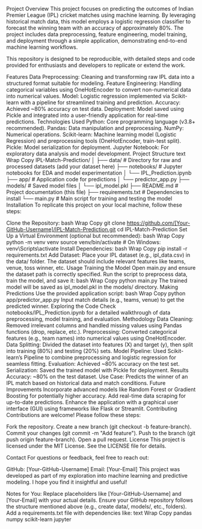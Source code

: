 Project Overview
This project focuses on predicting the outcomes of Indian Premier League (IPL) cricket matches using machine learning. By leveraging historical match data, this model employs a logistic regression classifier to forecast the winning team with an accuracy of approximately 80%. The project includes data preprocessing, feature engineering, model training, and deployment through a simple application, demonstrating end-to-end machine learning workflows.

This repository is designed to be reproducible, with detailed steps and code provided for enthusiasts and developers to replicate or extend the work.

Features
Data Preprocessing: Cleaning and transforming raw IPL data into a structured format suitable for modeling.
Feature Engineering: Handling categorical variables using OneHotEncoder to convert non-numerical data into numerical values.
Model: Logistic regression implemented via Scikit-learn with a pipeline for streamlined training and prediction.
Accuracy: Achieved ~80% accuracy on test data.
Deployment: Model saved using Pickle and integrated into a user-friendly application for real-time predictions.
Technologies Used
Python: Core programming language (v3.8+ recommended).
Pandas: Data manipulation and preprocessing.
NumPy: Numerical operations.
Scikit-learn: Machine learning model (Logistic Regression) and preprocessing tools (OneHotEncoder, train-test split).
Pickle: Model serialization for deployment.
Jupyter Notebook: For exploratory data analysis and model development.
Project Structure
text
Wrap
Copy
IPL-Match-Prediction/
│
├── data/                  # Directory for raw and processed datasets (add your dataset here)
├── notebooks/             # Jupyter notebooks for EDA and model experimentation
│   └── IPL_Prediction.ipynb
├── app/                   # Application code for predictions
│   └── predictor_app.py
├── models/                # Saved model files
│   └── ipl_model.pkl
├── README.md              # Project documentation (this file)
├── requirements.txt       # Dependencies to install
└── main.py                # Main script for training and testing the model
Installation
To replicate this project on your local machine, follow these steps:

Clone the Repository:
bash
Wrap
Copy
git clone https://github.com/[Your-GitHub-Username]/IPL-Match-Prediction.git
cd IPL-Match-Prediction
Set Up a Virtual Environment (optional but recommended):
bash
Wrap
Copy
python -m venv venv
source venv/bin/activate  # On Windows: venv\Scripts\activate
Install Dependencies:
bash
Wrap
Copy
pip install -r requirements.txt
Add Dataset:
Place your IPL dataset (e.g., ipl_data.csv) in the data/ folder. The dataset should include relevant features like teams, venue, toss winner, etc.
Usage
Training the Model
Open main.py and ensure the dataset path is correctly specified.
Run the script to preprocess data, train the model, and save it:
bash
Wrap
Copy
python main.py
The trained model will be saved as ipl_model.pkl in the models/ directory.
Making Predictions
Use the provided application script:
bash
Wrap
Copy
python app/predictor_app.py
Input match details (e.g., teams, venue) to get the predicted winner.
Exploring the Code
Check notebooks/IPL_Prediction.ipynb for a detailed walkthrough of data preprocessing, model training, and evaluation.
Methodology
Data Cleaning: Removed irrelevant columns and handled missing values using Pandas functions (drop, replace, etc.).
Preprocessing: Converted categorical features (e.g., team names) into numerical values using OneHotEncoder.
Data Splitting: Divided the dataset into features (X) and target (y), then split into training (80%) and testing (20%) sets.
Model Pipeline: Used Scikit-learn’s Pipeline to combine preprocessing and logistic regression for seamless fitting.
Evaluation: Achieved ~80% accuracy on the test set.
Serialization: Saved the trained model with Pickle for deployment.
Results
Accuracy: ~80% on the test dataset.
Use Case: Predicts the winner of an IPL match based on historical data and match conditions.
Future Improvements
Incorporate advanced models like Random Forest or Gradient Boosting for potentially higher accuracy.
Add real-time data scraping for up-to-date predictions.
Enhance the application with a graphical user interface (GUI) using frameworks like Flask or Streamlit.
Contributing
Contributions are welcome! Please follow these steps:

Fork the repository.
Create a new branch (git checkout -b feature-branch).
Commit your changes (git commit -m "Add feature").
Push to the branch (git push origin feature-branch).
Open a pull request.
License
This project is licensed under the MIT License. See the LICENSE file for details.

Contact
For questions or feedback, feel free to reach out:

GitHub: [Your-GitHub-Username]
Email: [Your-Email]
This project was developed as part of my exploration into machine learning and predictive modeling. I hope you find it insightful and useful!

Notes for You:
Replace placeholders like [Your-GitHub-Username] and [Your-Email] with your actual details.
Ensure your GitHub repository follows the structure mentioned above (e.g., create data/, models/, etc., folders).
Add a requirements.txt file with dependencies like:
text
Wrap
Copy
pandas
numpy
scikit-learn
jupyter
